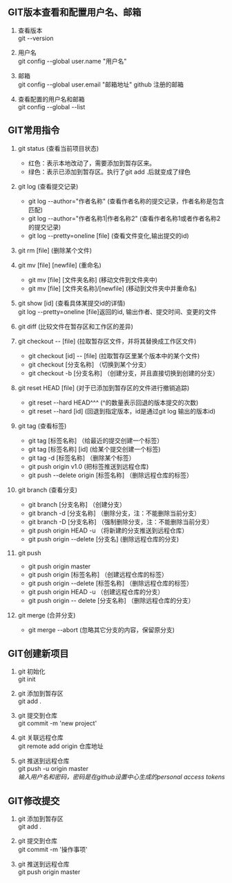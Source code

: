 ## GIT版本查看和配置用户名、邮箱

1. 查看版本  
git --version

2. 用户名  
git config --global user.name "用户名"

3. 邮箱  
git config --global user.email "邮箱地址"  github 注册的邮箱

4. 查看配置的用户名和邮箱  
git config --global --list



## GIT常用指令

1. git status                                 (查看当前项目状态)  
	- 红色：表示本地改动了，需要添加到暂存区来。
	- 绿色：表示已添加到暂存区。执行了git add .后就变成了绿色

2. git log                                    (查看提交记录)  
	- git log --author="作者名称"              (查看作者名称的提交记录，作者名称是包含匹配)  
	- git log --author="作者名称1|作者名称2"    (查看作者名称1或者作者名称2的提交记录)  
	- git log --pretty=oneline [file]         (查看文件变化,输出提交的id)
3. git rm [file]                              (删除某个文件)  

4. git mv [file] [newfile]                    (重命名)
	- git mv [file] [文件夹名称]               (移动文件到文件夹中)  
	- git mv [file] [文件夹名称]/[newfile]     (移动到文件夹中并重命名) 

5. git show [id]                             (查看具体某提交id的详情)                             
    git log --pretty=oneline [file]返回的id, 输出作者、提交时间、变更的文件

6. git diff                                  (比较文件在暂存区和工作区的差异)  

7. git checkout -- [file]                    (拉取暂存区文件，并将其替换成工作区文件)  
	- git checkout [id] -- [file]            (拉取暂存区里某个版本中的某个文件) 
	- git checkout [分支名称]                （切换到某个分支）
	- git checkout -b [分支名称]             （创建分支，并且直接切换到创建的分支）

8. git reset HEAD [file]                     (对于已添加到暂存区的文件进行撤销追踪)  
	- git reset --hard HEAD^^^               (^的数量表示回退的版本提交的次数)  
	- git reset --hard [id]                  (回退到指定版本，id是通过git log 输出的版本id)

9. git tag                                   (查看标签)
	- git tag [标签名称]                     （给最近的提交创建一个标签）
	- git tag [标签名称] [id]                 (给某个提交创建一个标签)
    - git tag -d [标签名称]                  （删除某个标签）
    - git push origin v1.0                   (把标签推送到远程仓库)
    - git push --delete origin [标签名称]    （删除远程仓库的标签）

10. git branch                               (查看分支)
	- git branch [分支名称]                  （创建分支）
	- git branch -d [分支名称]               （删除分支，注：不能删除当前分支）
	- git branch -D [分支名称]               （强制删除分支，注：不能删除当前分支）
	- git push origin HEAD -u               （将新建的分支推送到远程仓库）
	- git push origin --delete [分支名]       (删除远程仓库的分支)
11. git push
	- git push origin master  
	- git push origin [标签名称]              （创建远程仓库的标签）
	- git push origin --delete [标签名称]     （删除远程仓库的标签）
	- git push origin HEAD -u                （创建远程仓库的分支）
	- git push origin -- delete [分支名称]    （删除远程仓库的分支）
12. git merge                                 (合并分支)
	- git merge --abort                       (忽略其它分支的内容，保留原分支)


## GIT创建新项目

1. git 初始化  
git init

2. git 添加到暂存区  
git add .

3. git 提交到仓库  
git commit -m 'new project'

4. git 关联远程仓库  
git remote add origin 仓库地址

5. git 推送到远程仓库  
git push -u origin master  
*输入用户名和密码，密码是在github设置中心生成的personal access tokens*



## GIT修改提交

1. git 添加到暂存区   
git add .

2. git 提交到仓库  
git commit -m '操作事项'

3. git 推送到远程仓库  
git push origin master








